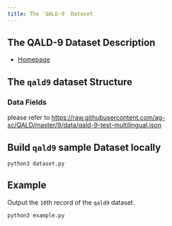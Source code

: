```yaml
---
title: The `QALD-9` Dataset
---
```


## The QALD-9 Dataset Description

- [Homepage](https://github.com/ag-sc/QALD/tree/master/9/data)

## The `qald9` dataset Structure

### Data Fields

please refer to https://raw.githubusercontent.com/ag-sc/QALD/master/9/data/qald-9-test-multilingual.json

## Build `qald9` sample Dataset locally

```shell
python3 dataset.py
```

## Example

Output the `10`th record of the `qald9` dataset.

```shell
python3 example.py
```

